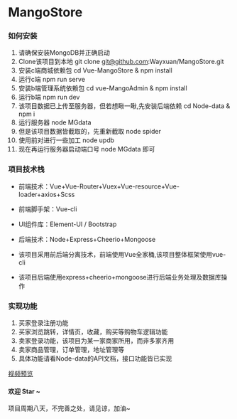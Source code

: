 # MangoStore

### 如何安装

1. 请确保安装MongoDB并正确启动
2. Clone该项目到本地 git clone git@github.com:Wayxuan/MangoStore.git
3. 安装c端商城依赖包 cd Vue-MangoStore & npm install
4. 运行c端 npm run serve 
5. 安装b端管理系统依赖包 cd vue-MangoAdmin & npm install
6. 运行b端 npm run dev
7. 该项目数据已上传至服务器，但若想瞅一瞅,先安装后端依赖 cd Node-data & npm i
8. 运行服务器 node MGdata
9. 但是该项目数据皆截取的，先重新截取 node spider
10. 使用前对进行一些加工 node updb
11. 现在再运行服务器启动端口号 node MGdata 即可

### 项目技术栈

- 前端技术：Vue+Vue-Router+Vuex+Vue-resource+Vue-loader+axios+Scss
- 前端脚手架：Vue-cli
- UI组件库：Element-UI / Bootstrap
- 后端技术：Node+Express+Cheerio+Mongoose

- 该项目采用前后端分离技术，前端使用Vue全家桶,该项目整体框架使用vue-cli
- 该项目后端使用express+cheerio+mongoose进行后端业务处理及数据库操作

### 实现功能

1. 买家登录注册功能
2. 买家浏览跳转，详情页，收藏，购买等购物车逻辑功能
3. 卖家登录功能，该项目为某一家商家所用，而非多家齐用
4. 卖家商品管理，订单管理，地址管理等
5. 具体功能请看Node-data的API文档，接口功能皆已实现

[视频预览](https://www.bilibili.com/video/av81479550)

#### 欢迎 Star ~ 
项目周期八天，不完善之处，请见谅，加油~
